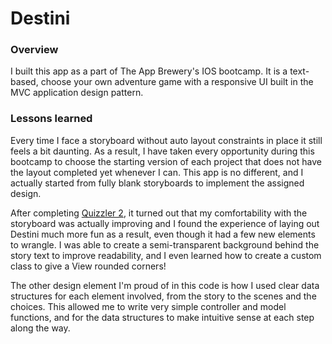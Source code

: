 # Destini

### Overview
I built this app as a part of The App Brewery's IOS bootcamp. It is a text-based, choose your own adventure game with a responsive UI built in the MVC application design pattern.

### Lessons learned
Every time I face a storyboard without auto layout constraints in place it still feels a bit daunting. As a result, I have taken every opportunity during this bootcamp to choose the starting version of each project that does not have the layout completed yet whenever I can. This app is no different, and I actually started from fully blank storyboards to implement the assigned design.

After completing [Quizzler 2](https://github.com/jhunschejones/Swift-Projects/tree/master/Quizzler-2), it turned out that my comfortability with the storyboard was actually improving and I found the experience of laying out Destini much more fun as a result, even though it had a few new elements to wrangle. I was able to create a semi-transparent background behind the story text to improve readability, and I even learned how to create a custom class to give a View rounded corners!

The other design element I'm proud of in this code is how I used clear data structures for each element involved, from the story to the scenes and the choices. This allowed me to write very simple controller and model functions, and for the data structures to make intuitive sense at each step along the way.
